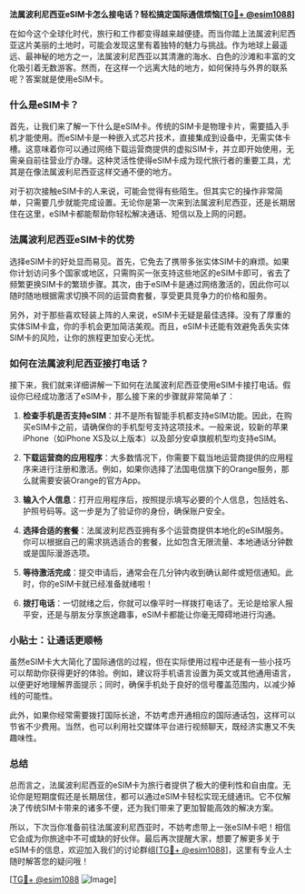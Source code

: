 **法属波利尼西亚eSIM卡怎么接电话？轻松搞定国际通信烦恼[[TG💪+ @esim1088](https://t.me/s/esim1088)]**

在如今这个全球化时代，旅行和工作都变得越来越便捷。而当你踏上法属波利尼西亚这片美丽的土地时，可能会发现这里有着独特的魅力与挑战。作为地球上最遥远、最神秘的地方之一，法属波利尼西亚以其清澈的海水、白色的沙滩和丰富的文化吸引着无数游客。然而，在这样一个远离大陆的地方，如何保持与外界的联系呢？答案就是使用eSIM卡。

### 什么是eSIM卡？

首先，让我们来了解一下什么是eSIM卡。传统的SIM卡是物理卡片，需要插入手机才能使用。而eSIM卡是一种嵌入式芯片技术，直接集成到设备中，无需实体卡槽。这意味着你可以通过网络下载运营商提供的虚拟SIM卡，并立即开始使用，无需亲自前往营业厅办理。这种灵活性使得eSIM卡成为现代旅行者的重要工具，尤其是在像法属波利尼西亚这样交通不便的地方。

对于初次接触eSIM卡的人来说，可能会觉得有些陌生。但其实它的操作非常简单，只需要几步就能完成设置。无论你是第一次来到法属波利尼西亚，还是长期居住在这里，eSIM卡都能帮助你轻松解决通话、短信以及上网的问题。

### 法属波利尼西亚eSIM卡的优势

选择eSIM卡的好处显而易见。首先，它免去了携带多张实体SIM卡的麻烦。如果你计划访问多个国家或地区，只需购买一张支持这些地区的eSIM卡即可，省去了频繁更换SIM卡的繁琐步骤。其次，由于eSIM卡是通过网络激活的，因此你可以随时随地根据需求切换不同的运营商套餐，享受更具竞争力的价格和服务。

另外，对于那些喜欢轻装上阵的人来说，eSIM卡无疑是最佳选择。没有了厚重的实体SIM卡盒，你的手机会更加简洁美观。而且，eSIM卡还能有效避免丢失实体SIM卡的风险，让你的旅程更加安心无忧。

### 如何在法属波利尼西亚接打电话？

接下来，我们就来详细讲解一下如何在法属波利尼西亚使用eSIM卡接打电话。假设你已经成功激活了eSIM卡，那么接下来的步骤就非常简单了：

1. **检查手机是否支持eSIM**：并不是所有智能手机都支持eSIM功能。因此，在购买eSIM卡之前，请确保你的手机型号支持这项技术。一般来说，较新的苹果iPhone（如iPhone XS及以上版本）以及部分安卓旗舰机型均支持eSIM。

2. **下载运营商的应用程序**：大多数情况下，你需要下载当地运营商提供的应用程序来进行注册和激活。例如，如果你选择了法国电信旗下的Orange服务，那么就需要安装Orange的官方App。

3. **输入个人信息**：打开应用程序后，按照提示填写必要的个人信息，包括姓名、护照号码等。这一步是为了验证你的身份，确保账户安全。

4. **选择合适的套餐**：法属波利尼西亚拥有多个运营商提供本地化的eSIM服务。你可以根据自己的需求挑选适合的套餐，比如包含无限流量、本地通话分钟数或是国际漫游选项。

5. **等待激活完成**：提交申请后，通常会在几分钟内收到确认邮件或短信通知。此时，你的eSIM卡就已经准备就绪啦！

6. **拨打电话**：一切就绪之后，你就可以像平时一样拨打电话了。无论是给家人报平安，还是与朋友分享旅途趣事，eSIM卡都能让你毫无障碍地进行沟通。

### 小贴士：让通话更顺畅

虽然eSIM卡大大简化了国际通信的过程，但在实际使用过程中还是有一些小技巧可以帮助你获得更好的体验。例如，建议将手机语言设置为英文或其他通用语言，以便更好地理解界面提示；同时，确保手机处于良好的信号覆盖范围内，以减少掉线的可能性。

此外，如果你经常需要拨打国际长途，不妨考虑开通相应的国际通话包，这样可以节省不少费用。当然，也可以利用社交媒体平台进行视频聊天，既经济实惠又不失趣味性。

### 总结

总而言之，法属波利尼西亚的eSIM卡为旅行者提供了极大的便利性和自由度。无论你是短期度假还是长期居住，都可以通过eSIM卡轻松实现无缝通讯。它不仅解决了传统SIM卡带来的诸多不便，还为我们带来了更加智能高效的解决方案。

所以，下次当你准备前往法属波利尼西亚时，不妨考虑带上一张eSIM卡吧！相信它会成为你旅途中不可或缺的好伙伴。最后再次提醒大家，想要了解更多关于eSIM卡的信息，欢迎加入我们的讨论群组[[TG💪+ @esim1088](https://t.me/s/esim1088)]，这里有专业人士随时解答您的疑问哦！

[[TG💪+ @esim1088](https://t.me/s/esim1088) ![Image](https://i.postimg.cc/4NQfJmqS/Snipaste-2025-05-13-00-14-12.png)]